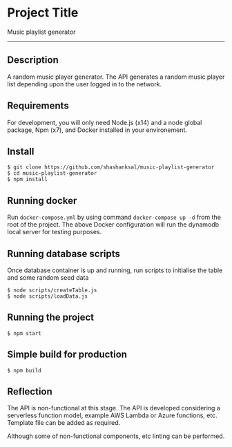 # Project Title

Music playlist generator

---

## Description
A random music player generator. The API generates a random music player list depending upon the user logged in to the network. 

## Requirements

For development, you will only need Node.js (x14) and a node global package, Npm (x7), and Docker installed in your environement.


## Install

    $ git clone https://github.com/shashanksal/music-playlist-generator
    $ cd music-playlist-generator
    $ npm install

## Running docker

Run `docker-compose.yml` by using command `docker-compose up -d` from the root of the project.
The above Docker configuration will run the dynamodb local server for testing purposes. 

## Running database scripts

Once database container is up and running, run scripts to initialise the table and some random seed data

    $ node scripts/createTable.js
    $ node scripts/loadData.js

## Running the project

    $ npm start

## Simple build for production

    $ npm build

## Reflection

The API is non-functional at this stage.
The API is developed considering a serverless function model, example AWS Lambda or Azure functions, etc. Template file can be added as required.

Although some of non-functional components, etc linting can be performed. 